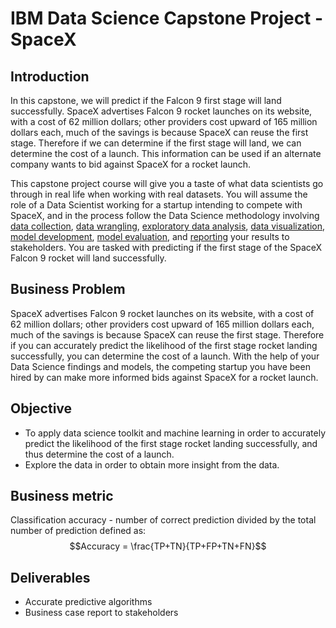 # IBM Data Science Capstone Project - SpaceX

## Introduction

In this capstone, we will predict if the Falcon 9 first stage will land successfully. SpaceX advertises Falcon 9 rocket launches on its website, with a cost of 62 million dollars; other providers cost upward of 165 million dollars each, much of the savings is because SpaceX can reuse the first stage. Therefore if we can determine if the first stage will land, we can determine the cost of a launch. This information can be used if an alternate company wants to bid against SpaceX for a rocket launch. 

This capstone project course will give you a taste of what data scientists go through in real life when working with real datasets. You will assume the role of a Data Scientist working for a startup intending to compete with SpaceX, and in the process follow the Data Science methodology involving [data collection](https://github.com/putuangga-k/IBM-Data-Science-Capstone/blob/main/spacex-data-collection-api.ipynb), [data wrangling](https://github.com/putuangga-k/IBM-Data-Science-Capstone/blob/main/spacex-Data%20wrangling.ipynb), [exploratory data analysis](https://github.com/putuangga-k/IBM-Data-Science-Capstone/blob/main/eda-sql-coursera_sqllite.ipynb), [data visualization](https://github.com/putuangga-k/IBM-Data-Science-Capstone/blob/main/edadataviz.ipynb), [model development](https://github.com/putuangga-k/IBM-Data-Science-Capstone/blob/main/SpaceX_Machine%20Learning%20Prediction.ipynb), [model evaluation](https://github.com/putuangga-k/IBM-Data-Science-Capstone/blob/main/SpaceX_Machine%20Learning%20Prediction.ipynb), and [reporting](https://github.com/putuangga-k/IBM-Data-Science-Capstone/blob/main/DS-Capstone-Presentation.pdf) your results to stakeholders. You are tasked with predicting if the first stage of the SpaceX Falcon 9 rocket will land successfully. 

## Business Problem
SpaceX advertises Falcon 9 rocket launches on its website, with a cost of 62 million dollars; other providers cost upward of 165 million dollars each, much of the savings is because SpaceX can reuse the first stage. Therefore if you can accurately predict the likelihood of the first stage rocket landing successfully, you can determine the cost of a launch. With the help of your Data Science findings and models, the competing startup you have been hired by can make more informed bids against SpaceX for a rocket launch. 

## Objective
- To apply data science toolkit and machine learning in order to accurately predict the likelihood of the first stage rocket landing successfully, and thus determine the cost of a launch.
- Explore the data in order to obtain more insight from the data.

## Business metric
Classification accuracy - number of correct prediction divided by the total number of prediction defined as:
$$Accuracy = \frac{TP+TN}{TP+FP+TN+FN}$$


## Deliverables
- Accurate predictive algorithms
- Business case report to stakeholders
